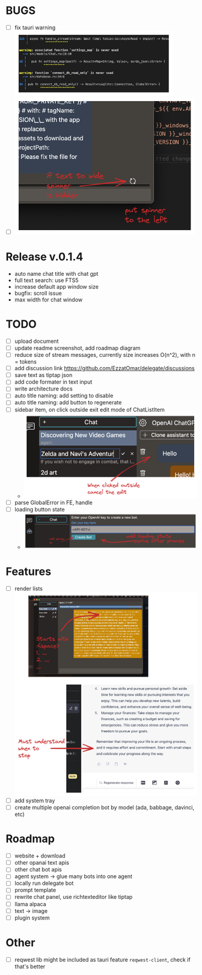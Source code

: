 
# BUGS

- [ ] fix tauri warning  
  ![tauri warning](./todo-images/warnings.excalidraw.png "tauri warning")
- [ ]  
  ![spinner position](./todo-images/spinner_position.excalidraw.png "spinner position")

# Release v.0.1.4  

- auto name chat title with chat gpt
- full text search: use FTS5
- increase default app window size
- bugfix: scroll issue
- max width for chat window

# TODO

- [ ] upload document
- [ ] update readme screenshot, add roadmap diagram
- [ ] reduce size of stream messages, currently size increases O(n^2), with n = tokens
- [ ] add discussion link <https://github.com/EzzatOmar/delegate/discussions>
- [ ] save text as tiptap json
- [ ] add code formater in text input
- [ ] write architecture docs
- [ ] auto title naming: add setting to disable
- [ ] auto title naming: add button to regenerate
- [ ] sidebar item, on click outside exit edit mode of ChatListItem
  - ![click outside](./todo-images/click-outside.excalidraw.png "click outside")
- [ ] parse GlobalError in FE, handle
- [ ] loading button state
  - ![loading button state](./todo-images/button-loading.excalidraw.png "loading button state")

# Features

- [ ] render lists  
  ![render lists](./todo-images/render-lists.excalidraw.png "render lists")
- [ ] add system tray
- [ ] create multiple openai completion bot by model (ada, babbage, davinci, etc)

# Roadmap

- [ ] website + download
- [ ] other opanai text apis
- [ ] other chat bot apis
- [ ] agent system -> glue many bots into one agent
- [ ] locally run delegate bot
- [ ] prompt template
- [ ] rewrite chat panel, use richtexteditor like tiptap
- [ ] llama alpaca
- [ ] text -> image
- [ ] plugin system

# Other

- [ ] reqwest lib might be included as tauri feature `reqwest-client`, check if that's better
